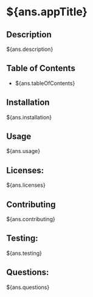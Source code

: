 # ${ans.appTitle}

## Description

${ans.description}

## Table of Contents

- ${ans.tableOfContents}

## Installation

${ans.installation}

## Usage

${ans.usage}

## Licenses: 

${ans.licenses}

## Contributing

${ans.contributing}

## Testing: 

${ans.testing}

## Questions:

${ans.questions}
